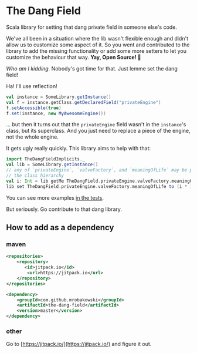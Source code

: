 # The Dang Field
Scala library for setting that dang private field in someone else's code.

We've all been in a situation where the lib wasn't flexible enough and didn't allow us to customize some aspect of it.
So you went and contributed to the library to add the missing functionality or add some more setters to let you customize
the behaviour that way. **Yay, Open Source! 🎉**

_Who am I kidding._ Nobody's got time for that. Just lemme set the dang field!

Ha! I'll use reflection!
```scala
val instance = SomeLibrary.getInstance()
val f = instance.getClass.getDeclaredField("privateEngine")
f.setAccessible(true)
f.set(instance, new MyAwesomeEngine())
```
... but then it turns out that the `privateEngine` field wasn't in the `instance`'s class, but its superclass. And you 
just need to replace a piece of the engine, not the whole engine.

It gets ugly really quickly. This library aims to help with that:

```scala
import TheDangFieldImplicits._
val lib = SomeLibrary.getInstance()
// any of `privateEngine`, `valveFactory`, and `meaningOfLife` may be private, final, and located arbitrarily deep in
// the class hierarchy
val i: Int = lib getMe TheDangField.privateEngine.valveFactory.meaningOfLife
lib set TheDangField.privateEngine.valveFactory.meaningOfLife to (i * 10)
```

You can see more examples [in the tests](src/test/scala/io/github/mrobakowski/thedangfield/TheDangFieldTest.scala).

But seriously. Go contribute to that dang library.

## How to add as a dependency
### maven
```xml
<repositories>
    <repository>
       <id>jitpack.io</id>
        <url>https://jitpack.io</url>
    </repository>
</repositories>
```
```xml
<dependency>
    <groupId>com.github.mrobakowski</groupId>
    <artifactId>the-dang-field</artifactId>
    <version>master</version>
</dependency>
```

### other
Go to [https://jitpack.io/](https://jitpack.io/) and figure it out.  
